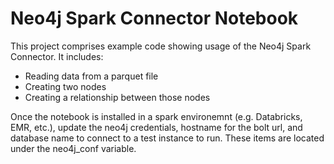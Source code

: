 # Neo4j Spark Connector Notebook

This project comprises example code showing usage of the Neo4j Spark Connector. It includes:
- Reading data from a parquet file
- Creating two nodes
- Creating a relationship between those nodes

Once the notebook is installed in a spark environemnt (e.g. Databricks, EMR, etc.), update the neo4j credentials, hostname for the bolt url, and database name to connect to a test instance to run. These items are located under the neo4j_conf variable. 
